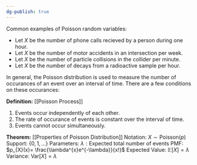 ```yaml
---
dg-publish: true
---
```

Common examples of Poisson random variables:
- Let $X$ be the number of phone calls recieved by a person during one hour.
- Let $X$ be the number of motor accidents in an intersection per week.
- Let $X$ be the number of particle collisions in the collider per minute.
- Let $X$ be the number of decays from a radioactive sample per hour.

In general, the Poisson distribution is used to measure the number of occurances of an event over an interval of time. There are a few conditions on these occurances:

**Definition:** [[Poisson Process]]
1. Events occur independently of each other.
2. The rate of occurance of events is constant over the interval of time.
3. Events cannot occur simultaneously.

**Theorem:** [[Properties of Poisson Distribution]]
Notation:  $X\sim \text{Poisson}(p)$
Support:  $\{0, 1, ...\}$
Parameters: $\lambda : \text{Expected total number of events}$
PMF: $p_{X}(x)= \frac{\lambda^{x}e^{-\lambda}}{x!}$
Expected Value: $\mathbb{E}[X]= \lambda$
Variance: $\text{Var}[X]= \lambda$



